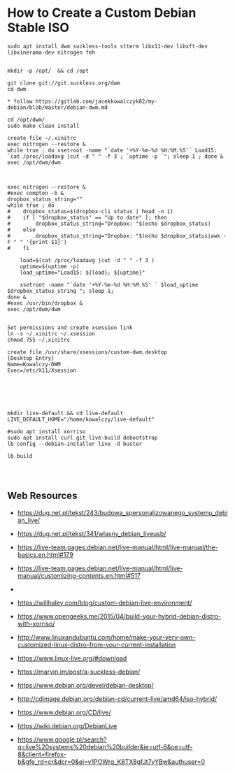 # How to Create a Custom Debian Stable ISO

```
sudo apt install dwm suckless-tools stterm libx11-dev libxft-dev libxinerama-dev nitrogen feh 


mkdir -p /opt/  && cd /opt

git clone git://git.suckless.org/dwm
cd dwm

* follow https://gitlab.com/jacekkowalczyk82/my-debian/blob/master/debian-dwm.md

cd /opt/dwm/
sudo make clean install 

create file ~/.xinitrc
exec nitrogen --restore &
while true ; do xsetroot -name "`date '+%Y-%m-%d %H:%M.%S'` Load15: `cat /proc/loadavg |cut -d " " -f 3`; `uptime -p `"; sleep 1 ; done &
exec /opt/dwm/dwm



exec nitrogen --restore &
#exec compton -b &
dropbox_status_string=""
while true ; do 
#    dropbox_status=$(dropbox-cli status | head -n 1)
#    if [ "$dropbox_status" == "Up to date" ]; then 
#        dropbox_status_string="Dropbox: "$(echo $dropbox_status)
#    else 
#        dropbox_status_string="Dropbox: "$(echo $dropbox_status|awk -F " " '{print $1}')
#    fi 

    load=$(cat /proc/loadavg |cut -d " " -f 3 )
    uptime=$(uptime -p)
    load_uptime="Load15: ${load}; ${uptime}"

    xsetroot -name "`date '+%Y-%m-%d %H:%M.%S' ` $load_uptime $dropbox_status_string "; sleep 1; 
done &
#exec /usr/bin/dropbox & 
exec /opt/dwm/dwm


Set permissions and create xsession link
ln -s ~/.xinitrc ~/.xsession
chmod 755 ~/.xinitrc

create file /usr/share/xsessions/custom-dwm.desktop
[Desktop Entry]
Name=Kowalczy-DWM
Exec=/etc/X11/Xsession






mkdir live-default && cd live-default
LIVE_DEFAULT_HOME="/home/kowalczy/live-default"

#sudo apt install xorriso 
sudo apt install curl git live-build debootstrap 
lb config --debian-installer live -d buster

lb build 




```

## Web Resources 

* https://dug.net.pl/tekst/243/budowa_spersonalizowanego_systemu_debian_live/
* https://dug.net.pl/tekst/341/wlasny_debian_liveusb/

* https://live-team.pages.debian.net/live-manual/html/live-manual/the-basics.en.html#179
* https://live-team.pages.debian.net/live-manual/html/live-manual/customizing-contents.en.html#517
* 
* https://willhaley.com/blog/custom-debian-live-environment/
* https://www.opengeeks.me/2015/04/build-your-hybrid-debian-distro-with-xorriso/
* http://www.linuxandubuntu.com/home/make-your-very-own-customized-linux-distro-from-your-current-installation
* https://www.linux-live.org/#download
* https://marvin.im/post/a-suckless-debian/
* https://www.debian.org/devel/debian-desktop/
* http://cdimage.debian.org/debian-cd/current-live/amd64/iso-hybrid/
* https://www.debian.org/CD/live/
* https://wiki.debian.org/DebianLive
* https://www.google.pl/search?q=live%20systems%20debian%20builder&ie=utf-8&oe=utf-8&client=firefox-b&gfe_rd=cr&dcr=0&ei=v1POWrq_K8TX8gfJt7yYBw&authuser=0


